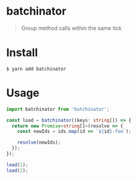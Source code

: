 # batchinator
> Group method calls within the same tick


# Install

```
$ yarn add batchinator
```

# Usage

```typescript
import batchinator from 'batchinator';

const load = batchinator((keys: string[]) => {
  return new Promise<string[]>(resolve => {
    const newIds = ids.map(id => `${id}-foo`);

    resolve(newIds);
  });
});

load(1);
load(2);
```